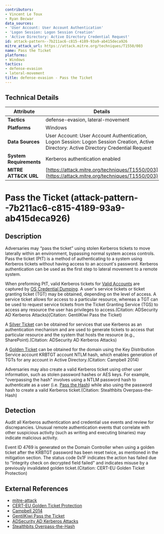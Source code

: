 ```yaml
---
contributors:
- Vincent Le Toux
- Ryan Becwar
data_sources:
- 'User Account: User Account Authentication'
- 'Logon Session: Logon Session Creation'
- 'Active Directory: Active Directory Credential Request'
id: attack-pattern--7b211ac6-c815-4189-93a9-ab415deca926
mitre_attack_url: https://attack.mitre.org/techniques/T1550/003
name: Pass the Ticket
platforms:
- Windows
tactics:
- defense-evasion
- lateral-movement
title: defense-evasion - Pass the Ticket
---
```


## Technical Details

| Attribute | Details |
|-----------|----------|
| **Tactics** | defense-evasion, lateral-movement |
| **Platforms** | Windows |
| **Data Sources** | User Account: User Account Authentication, Logon Session: Logon Session Creation, Active Directory: Active Directory Credential Request |
| **System Requirements** | Kerberos authentication enabled |
| **MITRE ATT&CK URL** | [https://attack.mitre.org/techniques/T1550/003](https://attack.mitre.org/techniques/T1550/003) |

# Pass the Ticket (attack-pattern--7b211ac6-c815-4189-93a9-ab415deca926)

## Description
Adversaries may “pass the ticket” using stolen Kerberos tickets to move laterally within an environment, bypassing normal system access controls. Pass the ticket (PtT) is a method of authenticating to a system using Kerberos tickets without having access to an account's password. Kerberos authentication can be used as the first step to lateral movement to a remote system.

When preforming PtT, valid Kerberos tickets for [Valid Accounts](https://attack.mitre.org/techniques/T1078) are captured by [OS Credential Dumping](https://attack.mitre.org/techniques/T1003). A user's service tickets or ticket granting ticket (TGT) may be obtained, depending on the level of access. A service ticket allows for access to a particular resource, whereas a TGT can be used to request service tickets from the Ticket Granting Service (TGS) to access any resource the user has privileges to access.(Citation: ADSecurity AD Kerberos Attacks)(Citation: GentilKiwi Pass the Ticket)

A [Silver Ticket](https://attack.mitre.org/techniques/T1558/002) can be obtained for services that use Kerberos as an authentication mechanism and are used to generate tickets to access that particular resource and the system that hosts the resource (e.g., SharePoint).(Citation: ADSecurity AD Kerberos Attacks)

A [Golden Ticket](https://attack.mitre.org/techniques/T1558/001) can be obtained for the domain using the Key Distribution Service account KRBTGT account NTLM hash, which enables generation of TGTs for any account in Active Directory.(Citation: Campbell 2014)

Adversaries may also create a valid Kerberos ticket using other user information, such as stolen password hashes or AES keys. For example, "overpassing the hash" involves using a NTLM password hash to authenticate as a user (i.e. [Pass the Hash](https://attack.mitre.org/techniques/T1550/002)) while also using the password hash to create a valid Kerberos ticket.(Citation: Stealthbits Overpass-the-Hash)

## Detection
Audit all Kerberos authentication and credential use events and review for discrepancies. Unusual remote authentication events that correlate with other suspicious activity (such as writing and executing binaries) may indicate malicious activity.

Event ID 4769 is generated on the Domain Controller when using a golden ticket after the KRBTGT password has been reset twice, as mentioned in the mitigation section. The status code 0x1F indicates the action has failed due to "Integrity check on decrypted field failed" and indicates misuse by a previously invalidated golden ticket.(Citation: CERT-EU Golden Ticket Protection)

## External References
- [mitre-attack](https://attack.mitre.org/techniques/T1550/003)
- [CERT-EU Golden Ticket Protection](https://cert.europa.eu/static/WhitePapers/UPDATED%20-%20CERT-EU_Security_Whitepaper_2014-007_Kerberos_Golden_Ticket_Protection_v1_4.pdf)
- [Campbell 2014](http://defcon.org/images/defcon-22/dc-22-presentations/Campbell/DEFCON-22-Christopher-Campbell-The-Secret-Life-of-Krbtgt.pdf)
- [GentilKiwi Pass the Ticket](https://web.archive.org/web/20210515214027/https://blog.gentilkiwi.com/securite/mimikatz/pass-the-ticket-kerberos)
- [ADSecurity AD Kerberos Attacks](https://adsecurity.org/?p=556)
- [Stealthbits Overpass-the-Hash](https://stealthbits.com/blog/how-to-detect-overpass-the-hash-attacks/)
